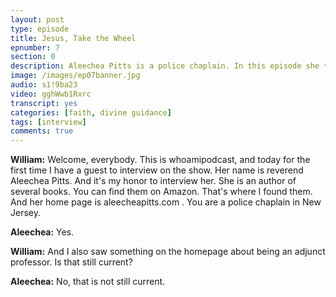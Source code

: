 ```yaml
---
layout: post
type: episode
title: Jesus, Take the Wheel
epnumber: 7
section: 0
description: Aleechea Pitts is a police chaplain. In this episode she tells us about her path to finding her personal identity in serving others and praising God through writing self-help books, giving workshops, singing, playing music and preaching the gospel of Christ. Her path has been illuminated by a figurative voice that guides her everyday decision-making and provides her life with peace and fulfillment.
image: /images/ep07banner.jpg
audio: s1!9ba23
video: gghWwb1Rxrc
transcript: yes
categories: [faith, divine guidance]
tags: [interview]
comments: true
---
```

<p><b>William:</b> Welcome, everybody. This is
whoamipodcast, and today for the first
time I have a guest to interview on the
show.
Her name is reverend Aleechea Pitts.
And it's my honor to interview her.
She is an author of several books. You
can find them on Amazon. That's where I
found them. And her home page is aleecheapitts.com .
You are a police chaplain in
New Jersey.
</p>

<p><b>Aleechea:</b> Yes.
</p>

<p><b>William:</b> And I also saw something on the
homepage about being an adjunct
professor. Is that still current?
</p>

<p><b>Aleechea:</b> No, that
is not still current.
</p>